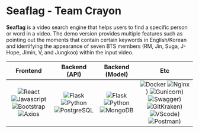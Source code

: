 # Seaflag - Team Crayon 

<b>Seaflag</b> is a video search engine that helps users to find a specific person or word in a video. The demo version provides multiple features such as pointing out the moments that contain certain keywords in English/Korean and identifying the appearance of seven BTS members (RM, Jin, Suga, J-Hope, Jimin, V, and Jungkoo) within the input video.




|         Frontend         |         Backend (API)         |         Backend (Model)         |         Etc         |
| :----------------------: | :---------------------------: | :-----------------------------: | :-----------------: |
| ![React](https://img.shields.io/badge/react-v17.0.2-9cf?style=flat-square&logo=react&color=lightsteelblue) ![Javascript](https://img.shields.io/badge/javascript-ES6+-yellow?style=flat-square&logo=javascript&color=lightsteelblue) ![Bootstrap](https://img.shields.io/badge/bootstrap-v5.0.3-2cf?style=flat-square&logo=bootstrap&color=lightsteelblue) ![Axios](https://img.shields.io/badge/axios-v0.21.1-9cf?style=flat-square&logo=axios&color=lightsteelblue) | ![Flask](https://img.shields.io/badge/flask-v2.0.1-green?style=flat-square&logo=flask&color=cornflowerblue) ![Python](https://img.shields.io/badge/python-v3.8.6-skyblue?style=flat-square&logo=python&color=cornflowerblue) ![PostgreSQL](https://img.shields.io/badge/postgreSQL-v12.7-blue?style=flat-square&logo=postgresql&color=cornflowerblue) | ![Flask](https://img.shields.io/badge/flask-v2.0.1-green?style=flat-square&logo=flask&color=forestgreen) ![Python](https://img.shields.io/badge/python-v3.8.6-skyblue?style=flat-square&logo=python&color=forestgreen) ![MongoDB](https://img.shields.io/badge/MongoDB-47A248?style=flat-square&logo=MongoDB&logoColor=white) | ![Docker](https://img.shields.io/badge/docker-v20.10.7-brightgreen?style=flat-square&logo=docker&color=navajowhihte) ![Nginx](https://img.shields.io/badge/Nginx-v1.21.1-brightgreen?style=flat-square&logo=nginx&color=navajowhihte)) ![Gunicorn](https://img.shields.io/badge/gunicorn-v20.1.0-darkgreen?style=flat-square&logo=gunicorn&color=navajowhihte)) ![Swagger](https://img.shields.io/badge/Swagger-gray?style=flat-square&logo=Swagger&color=navajowhihte)) ![GitKraken](https://img.shields.io/badge/GitKraken-gray?style=flat-square&logo=GitKraken&color=navajowhihte)) ![VScode](https://img.shields.io/badge/VScode-v1.58.2-blue?style=flat-square&logo=visual-studio-code&color=navajowhihte)) ![Postman](https://img.shields.io/badge/Postman-gray?style=flat-square&logo=Postman&color=navajowhihte)) |